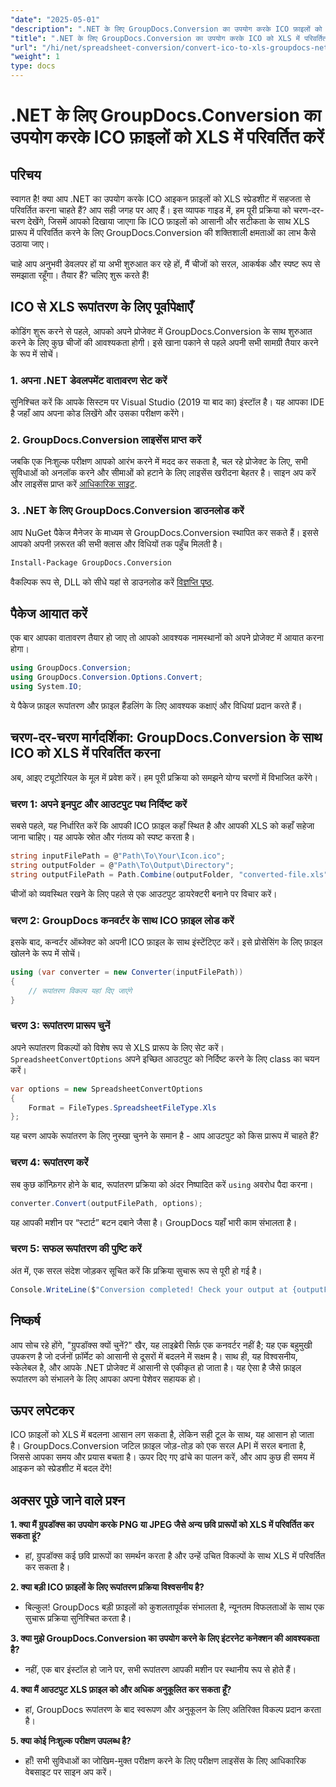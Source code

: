 ```yaml
---
"date": "2025-05-01"
"description": ".NET के लिए GroupDocs.Conversion का उपयोग करके ICO फ़ाइलों को आसानी से XLS प्रारूप में कनवर्ट करना सीखें। अपनी C# परियोजनाओं में निर्बाध फ़ाइल रूपांतरण के लिए इस चरण-दर-चरण मार्गदर्शिका का पालन करें।"
"title": ".NET के लिए GroupDocs.Conversion का उपयोग करके ICO को XLS में परिवर्तित करें एक चरण-दर-चरण मार्गदर्शिका"
"url": "/hi/net/spreadsheet-conversion/convert-ico-to-xls-groupdocs-net/"
"weight": 1
type: docs
---
```

# .NET के लिए GroupDocs.Conversion का उपयोग करके ICO फ़ाइलों को XLS में परिवर्तित करें

## परिचय

स्वागत है! क्या आप .NET का उपयोग करके ICO आइकन फ़ाइलों को XLS स्प्रेडशीट में सहजता से परिवर्तित करना चाहते हैं? आप सही जगह पर आए हैं। इस व्यापक गाइड में, हम पूरी प्रक्रिया को चरण-दर-चरण देखेंगे, जिसमें आपको दिखाया जाएगा कि ICO फ़ाइलों को आसानी और सटीकता के साथ XLS प्रारूप में परिवर्तित करने के लिए GroupDocs.Conversion की शक्तिशाली क्षमताओं का लाभ कैसे उठाया जाए।

चाहे आप अनुभवी डेवलपर हों या अभी शुरुआत कर रहे हों, मैं चीजों को सरल, आकर्षक और स्पष्ट रूप से समझाता रहूँगा। तैयार हैं? चलिए शुरू करते हैं!


## ICO से XLS रूपांतरण के लिए पूर्वापेक्षाएँ

कोडिंग शुरू करने से पहले, आपको अपने प्रोजेक्ट में GroupDocs.Conversion के साथ शुरुआत करने के लिए कुछ चीजों की आवश्यकता होगी। इसे खाना पकाने से पहले अपनी सभी सामग्री तैयार करने के रूप में सोचें।

### 1. अपना .NET डेवलपमेंट वातावरण सेट करें

सुनिश्चित करें कि आपके सिस्टम पर Visual Studio (2019 या बाद का) इंस्टॉल है। यह आपका IDE है जहाँ आप अपना कोड लिखेंगे और उसका परीक्षण करेंगे।

### 2. GroupDocs.Conversion लाइसेंस प्राप्त करें

जबकि एक निःशुल्क परीक्षण आपको आरंभ करने में मदद कर सकता है, चल रहे प्रोजेक्ट के लिए, सभी सुविधाओं को अनलॉक करने और सीमाओं को हटाने के लिए लाइसेंस खरीदना बेहतर है। साइन अप करें और लाइसेंस प्राप्त करें [आधिकारिक साइट](https://purchase.groupdocs.com/buy).

### 3. .NET के लिए GroupDocs.Conversion डाउनलोड करें

आप NuGet पैकेज मैनेजर के माध्यम से GroupDocs.Conversion स्थापित कर सकते हैं। इससे आपको अपनी ज़रूरत की सभी क्लास और विधियों तक पहुँच मिलती है। 

```bash
Install-Package GroupDocs.Conversion
```
वैकल्पिक रूप से, DLL को सीधे यहां से डाउनलोड करें [विज्ञप्ति पृष्ठ](https://releases.groupdocs.com/conversion/net/).


## पैकेज आयात करें

एक बार आपका वातावरण तैयार हो जाए तो आपको आवश्यक नामस्थानों को अपने प्रोजेक्ट में आयात करना होगा।

```csharp
using GroupDocs.Conversion;
using GroupDocs.Conversion.Options.Convert;
using System.IO;
```

ये पैकेज फ़ाइल रूपांतरण और फ़ाइल हैंडलिंग के लिए आवश्यक कक्षाएं और विधियां प्रदान करते हैं।


## चरण-दर-चरण मार्गदर्शिका: GroupDocs.Conversion के साथ ICO को XLS में परिवर्तित करना

अब, आइए ट्यूटोरियल के मूल में प्रवेश करें। हम पूरी प्रक्रिया को समझने योग्य चरणों में विभाजित करेंगे।

### चरण 1: अपने इनपुट और आउटपुट पथ निर्दिष्ट करें

सबसे पहले, यह निर्धारित करें कि आपकी ICO फ़ाइल कहाँ स्थित है और आपकी XLS को कहाँ सहेजा जाना चाहिए। यह आपके स्रोत और गंतव्य को स्पष्ट करता है।

```csharp
string inputFilePath = @"Path\To\Your\Icon.ico";
string outputFolder = @"Path\To\Output\Directory";
string outputFilePath = Path.Combine(outputFolder, "converted-file.xls");
```

चीजों को व्यवस्थित रखने के लिए पहले से एक आउटपुट डायरेक्टरी बनाने पर विचार करें।

### चरण 2: GroupDocs कनवर्टर के साथ ICO फ़ाइल लोड करें

इसके बाद, कन्वर्टर ऑब्जेक्ट को अपनी ICO फ़ाइल के साथ इंस्टेंटिएट करें। इसे प्रोसेसिंग के लिए फ़ाइल खोलने के रूप में सोचें।

```csharp
using (var converter = new Converter(inputFilePath))
{
    // रूपांतरण विकल्प यहां दिए जाएंगे
}
```

### चरण 3: रूपांतरण प्रारूप चुनें

अपने रूपांतरण विकल्पों को विशेष रूप से XLS प्रारूप के लिए सेट करें। `SpreadsheetConvertOptions` अपने इच्छित आउटपुट को निर्दिष्ट करने के लिए class का चयन करें।

```csharp
var options = new SpreadsheetConvertOptions 
{ 
    Format = FileTypes.SpreadsheetFileType.Xls 
};
```

यह चरण आपके रूपांतरण के लिए नुस्खा चुनने के समान है - आप आउटपुट को किस प्रारूप में चाहते हैं?

### चरण 4: रूपांतरण करें

सब कुछ कॉन्फ़िगर होने के बाद, रूपांतरण प्रक्रिया को अंदर निष्पादित करें `using` अवरोध पैदा करना।

```csharp
converter.Convert(outputFilePath, options);
```

यह आपकी मशीन पर “स्टार्ट” बटन दबाने जैसा है। GroupDocs यहाँ भारी काम संभालता है।

### चरण 5: सफल रूपांतरण की पुष्टि करें

अंत में, एक सरल संदेश जोड़कर सूचित करें कि प्रक्रिया सुचारू रूप से पूरी हो गई है।

```csharp
Console.WriteLine($"Conversion completed! Check your output at {outputFolder}");
```

## निष्कर्ष

आप सोच रहे होंगे, "ग्रुपडॉक्स क्यों चुनें?" खैर, यह लाइब्रेरी सिर्फ़ एक कनवर्टर नहीं है; यह एक बहुमुखी उपकरण है जो दर्जनों फ़ॉर्मेट को आसानी से दूसरों में बदलने में सक्षम है। साथ ही, यह विश्वसनीय, स्केलेबल है, और आपके .NET प्रोजेक्ट में आसानी से एकीकृत हो जाता है। यह ऐसा है जैसे फ़ाइल रूपांतरण को संभालने के लिए आपका अपना पेशेवर सहायक हो।


## ऊपर लपेटकर

ICO फ़ाइलों को XLS में बदलना आसान लग सकता है, लेकिन सही टूल के साथ, यह आसान हो जाता है। GroupDocs.Conversion जटिल फ़ाइल जोड़-तोड़ को एक सरल API में सरल बनाता है, जिससे आपका समय और प्रयास बचता है। ऊपर दिए गए ढांचे का पालन करें, और आप कुछ ही समय में आइकन को स्प्रेडशीट में बदल देंगे!


## अक्सर पूछे जाने वाले प्रश्न

**1. क्या मैं ग्रुपडॉक्स का उपयोग करके PNG या JPEG जैसे अन्य छवि प्रारूपों को XLS में परिवर्तित कर सकता हूं?**  

- हां, ग्रुपडॉक्स कई छवि प्रारूपों का समर्थन करता है और उन्हें उचित विकल्पों के साथ XLS में परिवर्तित कर सकता है।

**2. क्या बड़ी ICO फ़ाइलों के लिए रूपांतरण प्रक्रिया विश्वसनीय है?**  

- बिल्कुल! GroupDocs बड़ी फ़ाइलों को कुशलतापूर्वक संभालता है, न्यूनतम विफलताओं के साथ एक सुचारू प्रक्रिया सुनिश्चित करता है।

**3. क्या मुझे GroupDocs.Conversion का उपयोग करने के लिए इंटरनेट कनेक्शन की आवश्यकता है?**  

- नहीं, एक बार इंस्टॉल हो जाने पर, सभी रूपांतरण आपकी मशीन पर स्थानीय रूप से होते हैं।

**4. क्या मैं आउटपुट XLS फ़ाइल को और अधिक अनुकूलित कर सकता हूँ?**  

- हां, GroupDocs रूपांतरण के बाद स्वरूपण और अनुकूलन के लिए अतिरिक्त विकल्प प्रदान करता है।

**5. क्या कोई निःशुल्क परीक्षण उपलब्ध है?**  

- हाँ! सभी सुविधाओं का जोखिम-मुक्त परीक्षण करने के लिए परीक्षण लाइसेंस के लिए आधिकारिक वेबसाइट पर साइन अप करें।